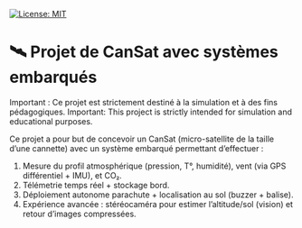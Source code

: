 [![License: MIT](https://img.shields.io/badge/License-MIT-A31F34.svg)](./LICENSE)

# 🛰️ Projet de CanSat avec systèmes embarqués


Important : Ce projet est strictement destiné à la simulation et à des fins pédagogiques. 
Important: This project is strictly intended for simulation and educational purposes.

Ce projet a pour but de concevoir un CanSat (micro-satellite de la taille d’une cannette) avec un système embarqué permettant d’effectuer : 

1.	Mesure du profil atmosphérique (pression, T°, humidité), vent (via GPS différentiel + IMU), et CO₂.
2.	Télémetrie temps réel + stockage bord.
3.	Déploiement autonome parachute + localisation au sol (buzzer + balise).
4.	Expérience avancée : stéréocaméra pour estimer l’altitude/sol (vision) et retour d’images compressées.